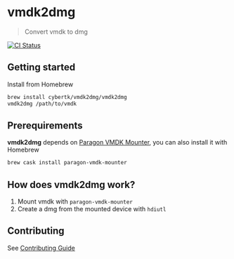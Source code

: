 # vmdk2dmg

> Convert vmdk to dmg

[![CI Status](http://img.shields.io/travis/cybertk/homebrew-vmdk2dmg/master.svg?style=flat)](https://travis-ci.org/cybertk/homebrew-vmdk2dmg)

## Getting started

Install from Homebrew

```bash
brew install cybertk/vmdk2dmg/vmdk2dmg
vmdk2dmg /path/to/vmdk
```

## Prerequirements

**vmdk2dmg** depends on [Paragon VMDK Mounter](https://www.paragon-software.com/home/vd-mounter-mac-free/), you can also install it with Homebrew

```bash
brew cask install paragon-vmdk-mounter
```

## How does **vmdk2dmg** work?

1. Mount vmdk with `paragon-vmdk-mounter`
1. Create a dmg from the mounted device with `hdiutl`

## Contributing

See [Contributing Guide](CONTRIBUTING.md)
